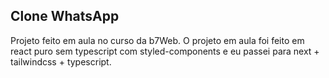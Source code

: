 ## Clone WhatsApp
 
 Projeto feito em aula no curso da b7Web. O projeto em aula foi feito em react puro sem typescript com styled-components e eu passei para next + tailwindcss + typescript.